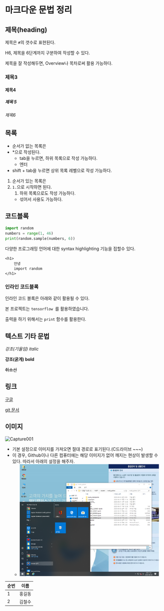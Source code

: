 # 마크다운 문법 정리

## 제목(heading)

제목은 `#`의 갯수로 표현된다.

H6, 제목을 6단계까지 구분하여 작성할 수 있다.

제목을 잘 작성해두면, Overview나 목차로써 활용 가능하다.

### 제목3

#### 제목4

##### 제목 5

###### 제목6



## 목록

* 순서가 없는 목록은
* *으로 작성된다.
  * tab을 누르면, 하위 목록으로 작성 가능하다.
  * 엔터
* shift + tab을 누르면 상위 목록 레벨으로 작성 가능하다.

1. 순서가 있는 목록은 
2. `1.`으로 시작하면 된다.
   1.  하위 목록으로도 작성 가능하다.
      * 섞어서 사용도 가능하다.



## 코드블록

```python
import random
numbers = range(1, 46)
print(random.sample(numbers, 6))

```

다양한 프로그래밍 언어에 대한 syntax highlighting 기능을 접할수 있다.

```
<h1>
	안녕
	import random
</h1>
```



### 인라인 코드블록

인라인 코드 블록은 아래와 같이 활용될 수 있다.

본 프로젝트는 `tensorflow `를 활용하였습니다.

출력을 하기 위해서는  `print` 함수를 활용한다.



## 텍스트 기타 문법

*강조(기울임) italic*

**강조(굵게) bold**

~~취소선~~



## 링크

[구글](https://google.co.kr)

[git 문서](./git.md)



## 이미지

![Capture001](C:\Users\student\Pictures\Feedback\{505D1ED1-322F-437B-B54F-DE6159DE395D}\Capture001.png)



* 기본 설정으로 이미지를 가져오면 절대 경로로 표기된다.(C드라이브 ~~~)
* 이 경우, Github이나 다른 컴퓨터에는 해당 이미지가 없어 깨지는 현상이 발생할 수 있다. 따라서 아래의 설정을 해주자.
  * ![Capture001](markdown-images/Capture001.png)



| 순번 | 이름   |
| ---- | ------ |
| 1    | 홍길동 |
| 2    | 김철수 |


